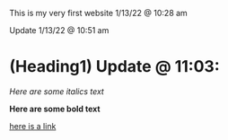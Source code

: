 This is my very first website 1/13/22 @ 10:28 am

Update 1/13/22 @ 10:51 am

# (Heading1) Update @ 11:03:
*Here are some italics text*

**Here are some bold text**

[here is a link](https://www.youtube.com/watch?v=QB7ACr7pUuE) 

